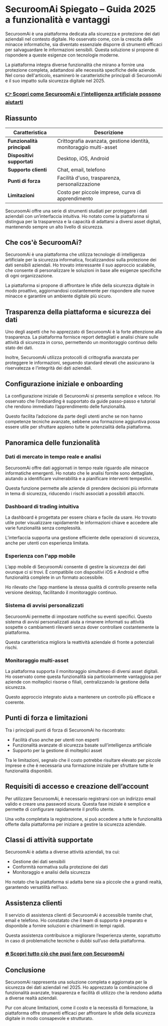 # SecuroomAi Spiegato – Guida 2025 a funzionalità e vantaggi
 

SecuroomAi è una piattaforma dedicata alla sicurezza e protezione dei dati aziendali nel contesto digitale. Ho osservato come, con la crescita delle minacce informatiche, sia diventato essenziale disporre di strumenti efficaci per salvaguardare le informazioni sensibili. Questa soluzione si propone di rispondere a queste esigenze con tecnologie moderne.

La piattaforma integra diverse funzionalità che mirano a fornire una protezione completa, adattandosi alle necessità specifiche delle aziende. Nel corso dell'articolo, esaminerò le caratteristiche principali di SecuroomAi e il suo impatto sulla sicurezza digitale nel 2025.

### [👉 Scopri come SecuroomAi e l’intelligenza artificiale possono aiutarti](https://tinyurl.com/2y9pkkh7)
## Riassunto

| Caratteristica                | Descrizione                                  |
|------------------------------|----------------------------------------------|
| **Funzionalità principali**  | Crittografia avanzata, gestione identità, monitoraggio multi-asset |
| **Dispositivi supportati**   | Desktop, iOS, Android                        |
| **Supporto clienti**         | Chat, email, telefono                        |
| **Punti di forza**           | Facilità d'uso, trasparenza, personalizzazione |
| **Limitazioni**              | Costo per piccole imprese, curva di apprendimento |

SecuroomAi offre una serie di strumenti studiati per proteggere i dati aziendali con un’interfaccia intuitiva. Ho notato come la piattaforma si distingua per la trasparenza e la capacità di adattarsi a diversi asset digitali, mantenendo sempre un alto livello di sicurezza.

## Che cos'è SecuroomAi?

SecuroomAi è una piattaforma che utilizza tecnologie di intelligenza artificiale per la sicurezza informatica, focalizzandosi sulla protezione dei dati sensibili aziendali. Ho trovato interessante il suo approccio scalabile, che consente di personalizzare le soluzioni in base alle esigenze specifiche di ogni organizzazione.

La piattaforma si propone di affrontare le sfide della sicurezza digitale in modo proattivo, aggiornandosi costantemente per rispondere alle nuove minacce e garantire un ambiente digitale più sicuro.

## Trasparenza della piattaforma e sicurezza dei dati

Uno degli aspetti che ho apprezzato di SecuroomAi è la forte attenzione alla trasparenza. La piattaforma fornisce report dettagliati e analisi chiare sulle attività di sicurezza in corso, permettendo un monitoraggio continuo dello stato dei dati.

Inoltre, SecuroomAi utilizza protocolli di crittografia avanzata per proteggere le informazioni, seguendo standard elevati che assicurano la riservatezza e l’integrità dei dati aziendali.

## Configurazione iniziale e onboarding

La configurazione iniziale di SecuroomAi si presenta semplice e veloce. Ho osservato che l’onboarding è supportato da guide passo-passo e tutorial che rendono immediato l’apprendimento delle funzionalità.

Questo facilita l’adozione da parte degli utenti anche se non hanno competenze tecniche avanzate, sebbene una formazione aggiuntiva possa essere utile per sfruttare appieno tutte le potenzialità della piattaforma.

## Panoramica delle funzionalità

### Dati di mercato in tempo reale e analisi

SecuroomAi offre dati aggiornati in tempo reale riguardo alle minacce informatiche emergenti. Ho notato che le analisi fornite sono dettagliate, aiutando a identificare vulnerabilità e a pianificare interventi tempestivi.

Questa funzione permette alle aziende di prendere decisioni più informate in tema di sicurezza, riducendo i rischi associati a possibili attacchi.

### Dashboard di trading intuitiva

La dashboard è progettata per essere chiara e facile da usare. Ho trovato utile poter visualizzare rapidamente le informazioni chiave e accedere alle varie funzionalità senza complessità.

L’interfaccia supporta una gestione efficiente delle operazioni di sicurezza, anche per utenti con esperienza limitata.

### Esperienza con l'app mobile

L’app mobile di SecuroomAi consente di gestire la sicurezza dei dati ovunque ci si trovi. È compatibile con dispositivi iOS e Android e offre funzionalità complete in un formato accessibile.

Ho rilevato che l’app mantiene la stessa qualità di controllo presente nella versione desktop, facilitando il monitoraggio continuo.

### Sistema di avvisi personalizzati

SecuroomAi permette di impostare notifiche su eventi specifici. Questo sistema di avvisi personalizzati aiuta a rimanere informati su attività sospette o cambiamenti rilevanti senza dover controllare costantemente la piattaforma.

Questa caratteristica migliora la reattività aziendale di fronte a potenziali rischi.

### Monitoraggio multi-asset

La piattaforma supporta il monitoraggio simultaneo di diversi asset digitali. Ho osservato come questa funzionalità sia particolarmente vantaggiosa per aziende con molteplici risorse o filiali, centralizzando la gestione della sicurezza.

Questo approccio integrato aiuta a mantenere un controllo più efficace e coerente.

## Punti di forza e limitazioni

Tra i principali punti di forza di SecuroomAi ho riscontrato:

- Facilità d’uso anche per utenti non esperti  
- Funzionalità avanzate di sicurezza basate sull’intelligenza artificiale  
- Supporto per la gestione di molteplici asset  

Tra le limitazioni, segnalo che il costo potrebbe risultare elevato per piccole imprese e che è necessaria una formazione iniziale per sfruttare tutte le funzionalità disponibili.

## Requisiti di accesso e creazione dell’account

Per utilizzare SecuroomAi, è necessario registrarsi con un indirizzo email valido e creare una password sicura. Questa fase iniziale è semplice e permette di configurare rapidamente il profilo utente.

Una volta completata la registrazione, si può accedere a tutte le funzionalità offerte dalla piattaforma per iniziare a gestire la sicurezza aziendale.

## Classi di attività supportate

SecuroomAi è adatta a diverse attività aziendali, tra cui:

- Gestione dei dati sensibili  
- Conformità normativa sulla protezione dei dati  
- Monitoraggio e analisi della sicurezza  

Ho notato che la piattaforma si adatta bene sia a piccole che a grandi realtà, garantendo versatilità nell’uso.

## Assistenza clienti

Il servizio di assistenza clienti di SecuroomAi è accessibile tramite chat, email e telefono. Ho constatato che il team di supporto è preparato e disponibile a fornire soluzioni e chiarimenti in tempi rapidi.

Questa assistenza contribuisce a migliorare l’esperienza utente, soprattutto in caso di problematiche tecniche o dubbi sull’uso della piattaforma.

### [🔥 Scopri tutto ciò che puoi fare con SecuroomAi](https://tinyurl.com/2y9pkkh7)
## Conclusione

SecuroomAi rappresenta una soluzione completa e aggiornata per la sicurezza dei dati aziendali nel 2025. Ho apprezzato la combinazione di funzionalità avanzate, trasparenza e facilità di utilizzo che la rendono adatta a diverse realtà aziendali.

Pur con alcune limitazioni, come il costo e la necessità di formazione, la piattaforma offre strumenti efficaci per affrontare le sfide della sicurezza digitale in modo consapevole e strutturato.